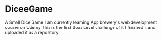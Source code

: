 # DiceeGame
A Small Dice Game 
I am currently learning App brewery's web development course on Udemy
This is the first Boss Level challenge of it I finished it and uploaded it as a repository
